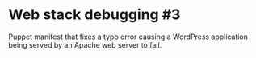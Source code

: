 # Web stack debugging #3
Puppet manifest that fixes a typo error causing a WordPress application being served by an Apache web server to fail.
